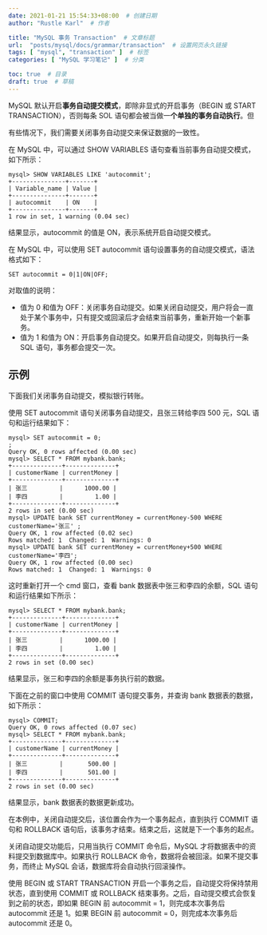 ```yaml
---
date: 2021-01-21 15:54:33+08:00  # 创建日期
author: "Rustle Karl"  # 作者

title: "MySQL 事务 Transaction"  # 文章标题
url:  "posts/mysql/docs/grammar/transaction"  # 设置网页永久链接
tags: [ "mysql", "transaction" ]  # 标签
categories: [ "MySQL 学习笔记" ]  # 分类

toc: true  # 目录
draft: true  # 草稿
---
```


MySQL 默认开启**事务自动提交模式**，即除非显式的开启事务（BEGIN 或 START TRANSACTION），否则每条 SOL 语句都会被当做一**个单独的事务自动执行**。但

有些情况下，我们需要关闭事务自动提交来保证数据的一致性。

在 MySQL 中，可以通过  SHOW VARIABLES 语句查看当前事务自动提交模式，如下所示：

```
mysql> SHOW VARIABLES LIKE 'autocommit';
+---------------+-------+
| Variable_name | Value |
+---------------+-------+
| autocommit    | ON    |
+---------------+-------+
1 row in set, 1 warning (0.04 sec)
```

结果显示，autocommit 的值是 ON，表示系统开启自动提交模式。

在 MySQL 中，可以使用 SET autocommit 语句设置事务的自动提交模式，语法格式如下：

```mysql
SET autocommit = 0|1|ON|OFF;
```

对取值的说明：

- 值为 0 和值为 OFF：关闭事务自动提交。如果关闭自动提交，用户将会一直处于某个事务中，只有提交或回滚后才会结束当前事务，重新开始一个新事务。
- 值为 1 和值为 ON：开启事务自动提交。如果开启自动提交，则每执行一条 SQL 语句，事务都会提交一次。

## 示例

下面我们关闭事务自动提交，模拟银行转账。

使用 SET autocommit 语句关闭事务自动提交，且张三转给李四 500 元，SQL 语句和运行结果如下：

```
mysql> SET autocommit = 0;                                                      ;
Query OK, 0 rows affected (0.00 sec)
mysql> SELECT * FROM mybank.bank;
+--------------+--------------+
| customerName | currentMoney |
+--------------+--------------+
| 张三         |      1000.00 |
| 李四         |         1.00 |
+--------------+--------------+
2 rows in set (0.00 sec)
mysql> UPDATE bank SET currentMoney = currentMoney-500 WHERE customerName='张三' ;
Query OK, 1 row affected (0.02 sec)
Rows matched: 1  Changed: 1  Warnings: 0
mysql> UPDATE bank SET currentMoney = currentMoney+500 WHERE customerName='李四';
Query OK, 1 row affected (0.00 sec)
Rows matched: 1  Changed: 1  Warnings: 0
```

这时重新打开一个 cmd 窗口，查看 bank 数据表中张三和李四的余额，SQL 语句和运行结果如下所示：

```
mysql> SELECT * FROM mybank.bank;
+--------------+--------------+
| customerName | currentMoney |
+--------------+--------------+
| 张三         |      1000.00 |
| 李四         |         1.00 |
+--------------+--------------+
2 rows in set (0.00 sec)
```

结果显示，张三和李四的余额是事务执行前的数据。

下面在之前的窗口中使用 COMMIT 语句提交事务，并查询 bank 数据表的数据，如下所示：

```
mysql> COMMIT;
Query OK, 0 rows affected (0.07 sec)
mysql> SELECT * FROM mybank.bank;
+--------------+--------------+
| customerName | currentMoney |
+--------------+--------------+
| 张三         |       500.00 |
| 李四         |       501.00 |
+--------------+--------------+
2 rows in set (0.00 sec)
```

结果显示，bank 数据表的数据更新成功。

在本例中，关闭自动提交后，该位置会作为一个事务起点，直到执行 COMMIT 语句和 ROLLBACK 语句后，该事务才结束。结束之后，这就是下一个事务的起点。

关闭自动提交功能后，只用当执行 COMMIT 命令后，MySQL 才将数据表中的资料提交到数据库中。如果执行 ROLLBACK 命令，数据将会被回滚。如果不提交事务，而终止 MySQL 会话，数据库将会自动执行回滚操作。

使用 BEGIN 或 START TRANSACTION 开启一个事务之后，自动提交将保持禁用状态，直到使用 COMMIT 或 ROLLBACK 结束事务。之后，自动提交模式会恢复到之前的状态，即如果 BEGIN 前 autocommit = 1，则完成本次事务后 autocommit 还是 1。如果 BEGIN 前 autocommit = 0，则完成本次事务后 autocommit 还是 0。
